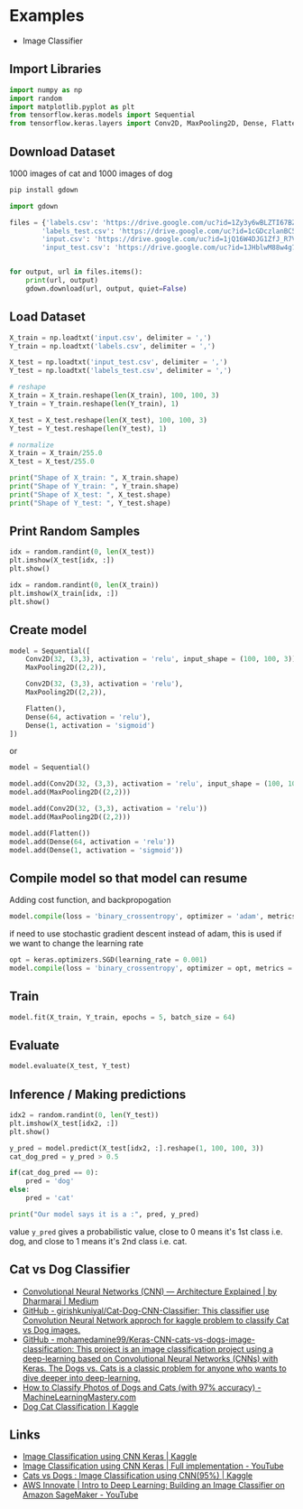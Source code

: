 # Examples

- Image Classifier

## Import Libraries

```python
import numpy as np
import random
import matplotlib.pyplot as plt
from tensorflow.keras.models import Sequential
from tensorflow.keras.layers import Conv2D, MaxPooling2D, Dense, Flatten
```

## Download Dataset

1000 images of cat and 1000 images of dog

```bash
pip install gdown
```

```python
import gdown

files = {'labels.csv': 'https://drive.google.com/uc?id=1Zy3y6wBLZTI67BZhXzwQtgWJ8m50Oggl',
        'labels_test.csv': 'https://drive.google.com/uc?id=1cGDczlanBC59TbpNIe8_s0-yUtIrmnwm',
        'input.csv': 'https://drive.google.com/uc?id=1jQ16W4DJG1ZfJ_R7V_9cQIALwN3lruE5',
        'input_test.csv': 'https://drive.google.com/uc?id=1JHblwM88w4g70lZwiLDf6qPz8t0wZnd6',}


for output, url in files.items():
    print(url, output)
    gdown.download(url, output, quiet=False)
```

## Load Dataset

```python
X_train = np.loadtxt('input.csv', delimiter = ',')
Y_train = np.loadtxt('labels.csv', delimiter = ',')

X_test = np.loadtxt('input_test.csv', delimiter = ',')
Y_test = np.loadtxt('labels_test.csv', delimiter = ',')

# reshape
X_train = X_train.reshape(len(X_train), 100, 100, 3)
Y_train = Y_train.reshape(len(Y_train), 1)

X_test = X_test.reshape(len(X_test), 100, 100, 3)
Y_test = Y_test.reshape(len(Y_test), 1)

# normalize
X_train = X_train/255.0
X_test = X_test/255.0

print("Shape of X_train: ", X_train.shape)
print("Shape of Y_train: ", Y_train.shape)
print("Shape of X_test: ", X_test.shape)
print("Shape of Y_test: ", Y_test.shape)
```

## Print Random Samples

```python
idx = random.randint(0, len(X_test))
plt.imshow(X_test[idx, :])
plt.show()

idx = random.randint(0, len(X_train))
plt.imshow(X_train[idx, :])
plt.show()
```

## Create model

```python
model = Sequential([
    Conv2D(32, (3,3), activation = 'relu', input_shape = (100, 100, 3)),
    MaxPooling2D((2,2)),

    Conv2D(32, (3,3), activation = 'relu'),
    MaxPooling2D((2,2)),

    Flatten(),
    Dense(64, activation = 'relu'),
    Dense(1, activation = 'sigmoid')
])
```

or

```python
model = Sequential()

model.add(Conv2D(32, (3,3), activation = 'relu', input_shape = (100, 100, 3)))
model.add(MaxPooling2D((2,2)))

model.add(Conv2D(32, (3,3), activation = 'relu'))
model.add(MaxPooling2D((2,2)))

model.add(Flatten())
model.add(Dense(64, activation = 'relu'))
model.add(Dense(1, activation = 'sigmoid'))
```

## Compile model so that model can resume

Adding cost function, and backpropogation

```python
model.compile(loss = 'binary_crossentropy', optimizer = 'adam', metrics = ['accuracy'])
```

if need to use stochastic gradient descent instead of adam, this is used if we want to change the learning rate

```python
opt = keras.optimizers.SGD(learning_rate = 0.001)
model.compile(loss = 'binary_crossentropy', optimizer = opt, metrics = ['accuracy'])
```

## Train

```python
model.fit(X_train, Y_train, epochs = 5, batch_size = 64)
```

## Evaluate

```python
model.evaluate(X_test, Y_test)
```

## Inference / Making predictions

```python
idx2 = random.randint(0, len(Y_test))
plt.imshow(X_test[idx2, :])
plt.show()

y_pred = model.predict(X_test[idx2, :].reshape(1, 100, 100, 3))
cat_dog_pred = y_pred > 0.5

if(cat_dog_pred == 0):
    pred = 'dog'
else:
    pred = 'cat'

print("Our model says it is a :", pred, y_pred)
```

value `y_pred` gives a probabilistic value, close to 0 means it's 1st class i.e. dog, and close to 1 means it's 2nd class i.e. cat.

## Cat vs Dog Classifier

- [Convolutional Neural Networks (CNN) — Architecture Explained | by Dharmaraj | Medium](https://medium.com/@draj0718/convolutional-neural-networks-cnn-architectures-explained-716fb197b243)
- [GitHub - girishkuniyal/Cat-Dog-CNN-Classifier: This classifier use Convolution Neural Network approch for kaggle problem to classify Cat vs Dog images.](https://github.com/girishkuniyal/Cat-Dog-CNN-Classifier)
- [GitHub - mohamedamine99/Keras-CNN-cats-vs-dogs-image-classification: This project is an image classification project using a deep-learning based on Convolutional Neural Networks (CNNs) with Keras. The Dogs vs. Cats is a classic problem for anyone who wants to dive deeper into deep-learning.](https://github.com/mohamedamine99/Keras-CNN-cats-vs-dogs-image-classification)
- [How to Classify Photos of Dogs and Cats (with 97% accuracy) - MachineLearningMastery.com](https://machinelearningmastery.com/how-to-develop-a-convolutional-neural-network-to-classify-photos-of-dogs-and-cats/)
- [Dog Cat Classification | Kaggle](https://www.kaggle.com/code/williamkempson/dog-cat-classification)

## Links

- [Image Classification using CNN Keras | Kaggle](https://www.kaggle.com/code/deepaksood619/image-classification-using-cnn-keras)
- [Image Classification using CNN Keras | Full implementation - YouTube](https://www.youtube.com/watch?v=J1jhfAw5Uvo)
- [Cats vs Dogs : Image Classification using CNN(95%) | Kaggle](https://www.kaggle.com/code/sachinpatil1280/cats-vs-dogs-image-classification-using-cnn-95)
- [AWS Innovate | Intro to Deep Learning: Building an Image Classifier on Amazon SageMaker - YouTube](https://www.youtube.com/watch?v=KCzgR7eQ3PY&ab_channel=AmazonWebServices)
